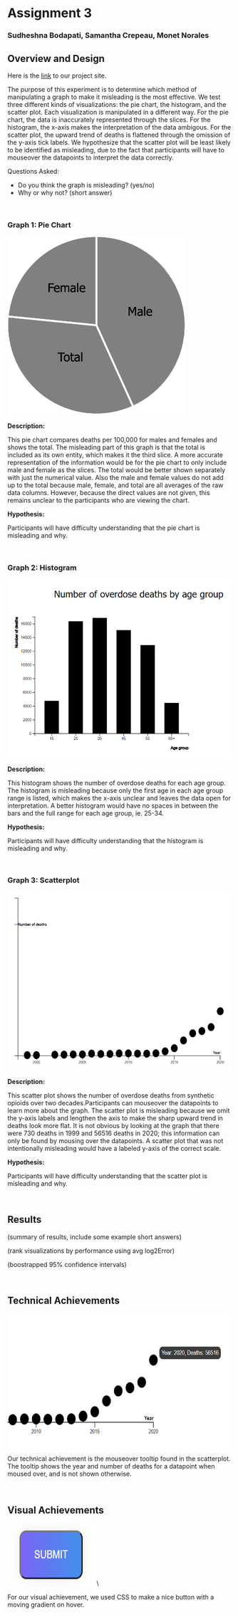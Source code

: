 # Assignment 3

### Sudheshna Bodapati, Samantha Crepeau, Monet Norales

## Overview and Design

Here is the [link](https://mnorales.github.io/a3-experiment/) to our project site. 

The purpose of this experiment is to determine which method of manipulating a graph to make it misleading is the most effective. We test three different kinds of visualizations: the pie chart, the histogram, and the scatter plot. Each visualization is manipulated in a different way. For the pie chart, the data is inaccurately represented through the slices. For the histogram, the x-axis makes the interpretation of the data ambigous. For the scatter plot, the upward trend of deaths is flattened through the omission of the y-axis tick labels. We hypothesize that the scatter plot will be least likely to be identified as misleading, due to the fact that participants will have to mouseover the datapoints to interpret the data correctly. 

Questions Asked:
- Do you think the graph is misleading? (yes/no)
- Why or why not? (short answer)

<br/>


### Graph 1: Pie Chart

<img src="PieChart.PNG" width="400" height="400">

**Description:**

This pie chart compares deaths per 100,000 for males and females and shows the total. The misleading part of this graph is that the total is included as its own entity, which makes it the third slice. A more accurate representation of the information would be for the pie chart to only include male and female as the slices. The total would be better shown separately with just the numerical value. Also the male and female values do not add up to the total because male, female, and total are all averages of the raw data columns. However, because the direct values are not given, this remains unclear to the participants who are viewing the chart.

**Hypothesis:**

Participants will have difficulty understanding that the pie chart is misleading and why. 

<br/>


### Graph 2: Histogram

<img src="histogram.PNG" width="500" height="400">

**Description:**

This histogram shows the number of overdose deaths for each age group. The histogram is misleading because only the first age in each age group range is listed, which makes the x-axis unclear and leaves the data open for interpretation. A better histogram would have no spaces in between the bars and the full range for each age group, ie. 25-34. 

**Hypothesis:**

Participants will have difficulty understanding that the histogram is misleading and why. 

<br/>


### Graph 3: Scatterplot

<img src="scatter.PNG" width="550" height="400">

**Description:**

This scatter plot shows the number of overdose deaths from synthetic opioids over two decades.Participants can mouseover the datapoints to learn more about the graph. The scatter plot is misleading because we omit the y-axis labels and lengthen the axis to make the sharp upward trend in deaths look more flat. It is not obvious by looking at the graph that there were 730 deaths in 1999 and 56516 deaths in 2020; this information can only be found by mousing over the datapoints. A scatter plot that was not intentionally misleading would have a labeled y-axis of the correct scale. 

**Hypothesis:**

Participants will have difficulty understanding that the scatter plot is misleading and why. 

<br/>


## Results

(summary of results, include some example short answers)

(rank visualizations by performance using avg log2Error)

(boostrapped 95% confidence intervals)

<br/>


## Technical Achievements 

<img src="tooltip.PNG" width="650" height="300">

Our technical achievement is the mouseover tooltip found in the scatterplot. The tooltip shows the year and number of deaths for a datapoint when moused over, and is not shown otherwise. 

<br/>


## Visual Achievements

<img src="button.PNG" width="200" height="140">\

For our visual achievement, we used CSS to make a nice button with a moving gradient on hover. 

